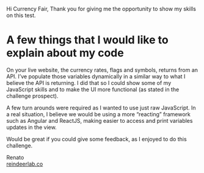 Hi Currency Fair,
Thank you for giving me the opportunity to show my skills on this test.

# A few things that I would like to explain about my code

On your live website, the currency rates, flags and symbols, returns from an API.
I’ve populate those variables dynamically in a similar way to what I believe the API is returning. I did that so I could show some of my JavaScript skills and to make the UI more functional (as stated in the challenge prospect).

A few turn arounds were required as I wanted to use just raw JavaScript. In a real situation, I believe we would be using a more “reacting” framework such as Angular and ReactJS, making easier to access and print variables updates in the view.

Would be great if you could give some feedback, as I enjoyed to do this challenge.

Renato<br>
<a href="reindeerlab.co" target="_blank">reindeerlab.co</a>
